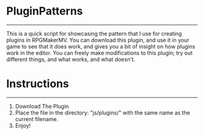 # PluginPatterns
---
This is a quick script for showcasing the pattern that I use for creating plugins in RPGMakerMV.
You can download this plugin, and use it in your game to see that it does work, and gives you a bit of insight
on how plugins work in the editor. You can freely make modifications to this plugin; try out different things, and 
what works, and what doesn't.

# Instructions
---
<ol>
  <li> Download The Plugin </li>
  <li> Place the file in the directory: "js/plugins/" with the same name as the current filename.</li>
  <li> Enjoy! </li>
</ol>